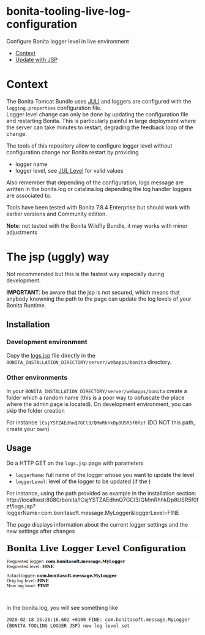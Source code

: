 # bonita-tooling-live-log-configuration

Configure Bonita logger level in live environment

- [Context]()
- [Update with JSP](#jsp)

# Context

The Bonita Tomcat Bundle uses [JULI](https://tomcat.apache.org/tomcat-8.5-doc/logging.html) and loggers are configured
with the `logging.properties` configuration file.   
Logger level change can only be done by updating the configuration file and restarting Bonita. This is particularly
painful in large deployment where the server can take minutes to restart, degrading the feedback loop of the change.


The tools of this repository allow to configure logger level without configuration change nor Bonita restart by
providing
- logger name
- logger level, see [JUL Level](https://docs.oracle.com/javase/8/docs/api/java/util/logging/Level.html) for valid values

Also remember that depending of the configuration, logs message are written in the bonita.log or catalina.log
depending the log handler loggers are associated to. 


Tools have been tested with Bonita 7.8.4 Enterprise but should work with earlier versions and Community edition.


**Note**: not tested with the Bonita Wildfly Bundle, it may works with minor adjustments


# <a name="jsp"></a> The jsp (uggly) way

Not recommended but this is the fastest way especially during development.

**IMPORTANT**: be aware that the jsp is not secured, which means that anybody knowning the path to the page can update
the log levels of your Bonita Runtime.

## Installation

### Development environment

Copy the [logs.jsp](jsp/logs.jsp) file directly in the `BONITA_INSTALLATION_DIRECTORY/server/webapps/bonita` directory.

### Other environments

In your `BONITA_INSTALLATION_DIRECTORY/server/webapps/bonita` create a folder which a random name (this is a poor way to
obfuscate the place where the admin page is located). On development environment, you can skip the folder creation

For instance `lCsjYSTZAEdhnQ7GCl3/QMmRhhkDp8USR5f0fzf` (DO NOT this path, create your own)


## Usage

Do a HTTP GET on the `logs.jsp` page  with parameters
- `loggerName`: full name of the logger whose you want to update the level
- `loggerLevel`: level of the logger to be updated (if the )

For instance, using the path provided as example in the installation section: http://localhost:8080/bonita/lCsjYSTZAEdhnQ7GCl3/QMmRhhkDp8USR5f0fzf/logs.jsp?loggerName=com.bonitasoft.message.MyLogger&loggerLevel=FINE

The page displays information about the current logger settings and the new settings after changes

![Log configuration with JSP](docs/img/jsp_screenshot.png "Log configuration with JSP")


In the bonita.log, you will see something like
```
2020-02-18 15:26:16.602 +0100 FINE: com.bonitasoft.message.MyLogger {BONITA TOOLING LOGGER JSP} new log level set
```
